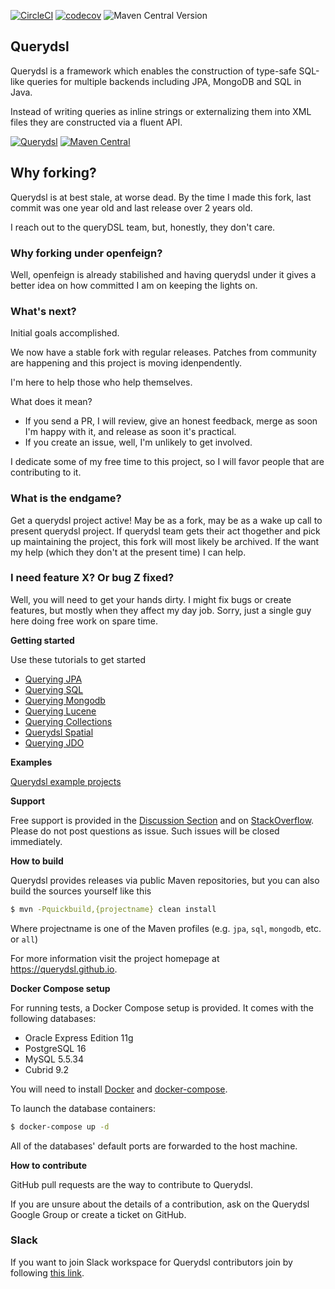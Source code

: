 [![CircleCI](https://dl.circleci.com/status-badge/img/gh/OpenFeign/querydsl/tree/master.svg?style=svg)](https://dl.circleci.com/status-badge/redirect/gh/OpenFeign/querydsl/tree/master) [![codecov](https://codecov.io/gh/OpenFeign/querydsl/graph/badge.svg?token=6yJhkzBRmx)](https://codecov.io/gh/OpenFeign/querydsl) ![Maven Central Version](https://img.shields.io/maven-central/v/io.github.openfeign.querydsl/querydsl-core)

## Querydsl

Querydsl is a framework which enables the construction of type-safe SQL-like queries for multiple backends including JPA, MongoDB and SQL in Java.

Instead of writing queries as inline strings or externalizing them into XML files they are constructed via a fluent API.

[![Querydsl](https://circleci.com/gh/OpenFeign/querydsl.svg?style=shield)](https://app.circleci.com/pipelines/github/OpenFeign/querydsl?branch=master)
[![Maven Central](https://maven-badges.herokuapp.com/maven-central/io.github.openfeign.querydsl/querydsl-core/badge.svg)](https://maven-badges.herokuapp.com/maven-central/io.github.openfeign.querydsl/querydsl-core/)

## Why forking?

Querydsl is at best stale, at worse dead.  By the time I made this fork, last commit was one year old and last release over 2 years old.

I reach out to the queryDSL team, but, honestly, they don't care.

### Why forking under openfeign?

Well, openfeign is already stabilished and having querydsl under it gives a better idea on how committed I am on keeping the lights on.

### What's next?

Initial goals accomplished.

We now have a stable fork with regular releases.  Patches from community are happening and this project is moving idenpendently.

I'm here to help those who help themselves.  

What does it mean?

- If you send a PR, I will review, give an honest feedback, merge as soon I'm happy with it, and release as soon it's practical.
- If you create an issue, well, I'm unlikely to get involved.

I dedicate some of my free time to this project, so I will favor people that are contributing to it.

### What is the endgame?

Get a querydsl project active!  May be as a fork, may be as a wake up call to present querydsl project. If querydsl team gets their act thogether and pick up maintaining the project, this fork will most likely be archived.  If the want my help (which they don't at the present time) I can help.

### I need feature X? Or bug Z fixed?

Well, you will need to get your hands dirty.  I might fix bugs or create features, but mostly when they affect my day job. Sorry, just a single guy here doing free work on spare time.

**Getting started**

Use these tutorials to get started

* [Querying JPA](http://www.querydsl.com/static/querydsl/latest/reference/html/ch02.html#jpa_integration)
* [Querying SQL](http://www.querydsl.com/static/querydsl/latest/reference/html/ch02s03.html)
* [Querying Mongodb](http://www.querydsl.com/static/querydsl/latest/reference/html/ch02s07.html)
* [Querying Lucene](http://www.querydsl.com/static/querydsl/latest/reference/html/ch02s05.html)
* [Querying Collections](http://www.querydsl.com/static/querydsl/latest/reference/html/ch02s08.html)
* [Querydsl Spatial](http://www.querydsl.com/static/querydsl/latest/reference/html/ch02s04.html)
* [Querying JDO](http://www.querydsl.com/static/querydsl/latest/reference/html/ch02s02.html)

**Examples**

[Querydsl example projects](https://github.com/OpenFeign/querydsl/tree/master/querydsl-examples)

**Support**

Free support is provided in the [Discussion Section](https://github.com/querydsl/querydsl/discussions) and on [StackOverflow](http://stackoverflow.com/questions/tagged/querydsl).
Please do not post questions as issue. Such issues will be closed immediately.

**How to build**

Querydsl provides releases via public Maven repositories, but you can also build the sources yourself like this

```BASH
$ mvn -Pquickbuild,{projectname} clean install
```
Where projectname is one of the Maven profiles (e.g. `jpa`, `sql`, `mongodb`, etc. or `all`)

For more information visit the project homepage at https://querydsl.github.io.

**Docker Compose setup**

For running tests, a Docker Compose setup is provided. It comes with the following databases:

* Oracle Express Edition 11g
* PostgreSQL 16
* MySQL 5.5.34
* Cubrid 9.2

You will need to install [Docker] and [docker-compose].

To launch the database containers:

```BASH
$ docker-compose up -d
``` 

All of the databases' default ports are forwarded to the host machine.


**How to contribute**

GitHub pull requests are the way to contribute to Querydsl.

If you are unsure about the details of a contribution, ask on the Querydsl Google Group or create a ticket on GitHub.

[Docker]: https://www.docker.com/products/docker-desktop
[docker-compose]: https://docs.docker.com/compose/

### Slack

If you want to join Slack workspace for Querydsl contributors join by following [this link](https://join.slack.com/t/querydsl/shared_invite/zt-r7ufzz6q-zxIHgpOSSMFvoU3YU4SclQ).
